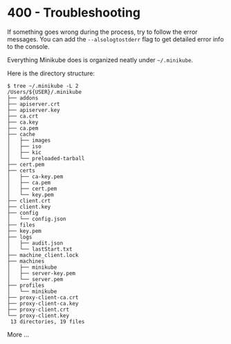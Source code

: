 # 400 - Troubleshooting

If something goes wrong during the process, try to follow the error messages. You can add the ```--alsologtostderr``` flag to get detailed error info to the console. 

Everything Minikube does is organized neatly under ```~/.minikube```. 

Here is the directory structure:

```
$ tree ~/.minikube -L 2 
/Users/${USER}/.minikube 
├── addons 
├── apiserver.crt 
├── apiserver.key 
├── ca.crt 
├── ca.key 
├── ca.pem 
├── cache 
│   ├── images 
│   ├── iso 
│   ├── kic 
│   └── preloaded-tarball 
├── cert.pem 
├── certs 
│   ├── ca-key.pem 
│   ├── ca.pem 
│   ├── cert.pem 
│   └── key.pem 
├── client.crt 
├── client.key 
├── config 
│   └── config.json
├── files 
├── key.pem 
├── logs 
│   ├── audit.json 
│   └── lastStart.txt 
├── machine_client.lock
├── machines 
│   ├── minikube 
│   ├── server-key.pem 
│   └── server.pem 
├── profiles 
│   └── minikube 
├── proxy-client-ca.crt 
├── proxy-client-ca.key 
├── proxy-client.crt 
└── proxy-client.key
 13 directories, 19 files
```



More ...
